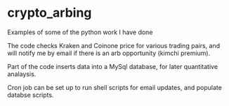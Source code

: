 # crypto_arbing
Examples of some of the python work I have done

The code checks Kraken and Coinone price for various trading pairs, and will notify me by email if there is an arb opportunity (kimchi premium).

Part of the code inserts data into a MySql database, for later quantitative analaysis.

Cron job can be set up to run shell scripts for email updates, and populate databse scripts.
